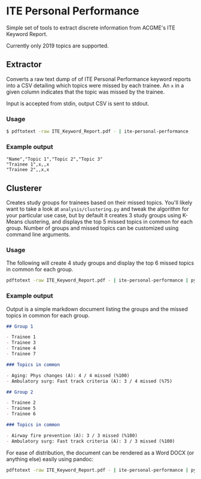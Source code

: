 # ITE Personal Performance

Simple set of tools to extract discrete information from ACGME's ITE Keyword
Report.

Currently only 2019 topics are supported.

## Extractor

Converts a raw text dump of of ITE Personal Performance keyword reports into a
CSV detailing which topics were missed by each trainee. An `x` in a given
column indicates that the topic was missed by the trainee.

Input is accepted from stdin, output CSV is sent to stdout.

### Usage

```bash
$ pdftotext -raw ITE_Keyword_Report.pdf - | ite-personal-performance
```

### Example output

```csv
"Name","Topic 1","Topic 2","Topic 3"
"Trainee 1",x,,x
"Trainee 2",,x,x
```


## Clusterer

Creates study groups for trainees based on their missed topics. You'll likely
want to take a look at `analysis/clustering.py` and tweak the algorithm for
your particular use case, but by default it creates 3 study groups using
K-Means clustering, and displays the top 5 missed topics in common for each
group. Number of groups and missed topics can be customized using command line
arguments.

### Usage

The following will create 4 study groups and display the top 6 missed topics in
common for each group.

```bash
pdftotext -raw ITE_Keyword_Report.pdf - | ite-personal-performance | python clustering.py 4 6
```

### Example output

Output is a simple markdown document listing the groups and the missed topics
in common for each group.


```markdown
## Group 1

- Trainee 1
- Trainee 3
- Trainee 4
- Trainee 7

### Topics in common

- Aging: Phys changes (A): 4 / 4 missed (%100)
- Ambulatory surg: Fast track criteria (A): 3 / 4 missed (%75)

## Group 2

- Trainee 2
- Trainee 5
- Trainee 6

### Topics in common

- Airway fire prevention (A): 3 / 3 missed (%100)
- Ambulatory surg: Fast track criteria (A): 3 / 3 missed (%100)
```

For ease of distribution, the document can be rendered as a Word DOCX (or
anything else) easily using pandoc:

```bash
pdftotext -raw ITE_Keyword_Report.pdf - | ite-personal-performance | python clustering.py | pandoc -i -f markdown -o study-groups.docx
```
